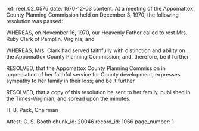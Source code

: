 ref: reel_02_0576
date: 1970-12-03
content: At a meeting of the Appomattox County Planning Commission held on December 3, 1970, the following resolution was passed:

WHEREAS, on November 16, 1970, our Heavenly Father called to rest Mrs. Ruby Clark of Pamplin, Virginia; and

WHEREAS, Mrs. Clark had served faithfully with distinction and ability on the Appomattox County Planning Commission; and, therefore, be it further

RESOLVED, that the Appomattox County Planning Commission in appreciation of her faithful service for County development, expresses sympathy to her family in their loss; and be it further

RESOLVED, that a copy of this resolution be sent to her family, published in the Times-Virginian, and spread upon the minutes.

H. B. Pack, Chairman

Attest: C. S. Booth
chunk_id: 20046
record_id: 1066
page_number: 1

